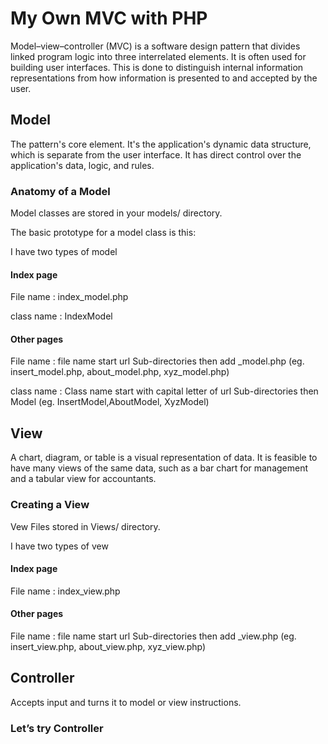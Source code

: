 # My Own MVC with PHP
Model–view–controller (MVC) is a software design pattern that divides linked program logic into three interrelated elements. It is often used for building user interfaces. This is done to distinguish internal information representations from how information is presented to and accepted by the user.
## Model
The pattern's core element. It's the application's dynamic data structure, which is separate from the user interface. It has direct control over the application's data, logic, and rules.
### Anatomy of a Model
Model classes are stored in your models/ directory.

The basic prototype for a model class is this:

I have two types of model 
#### Index page

File name : index_model.php

class name : IndexModel
#### Other pages
File name : file name start url Sub-directories then add _model.php (eg. insert_model.php, about_model.php, xyz_model.php)

class name : Class name start with capital letter of url Sub-directories then Model (eg. InsertModel,AboutModel, XyzModel)
## View
A chart, diagram, or table is a visual representation of data. It is feasible to have many views of the same data, such as a bar chart for management and a tabular view for accountants.
### Creating a View
Vew Files stored in Views/ directory.

I have two types of vew 
#### Index page
File name : index_view.php
#### Other pages
File name : file name start url Sub-directories then add _view.php (eg. insert_view.php, about_view.php, xyz_view.php)

## Controller
Accepts input and turns it to model or view instructions.
### Let’s try Controller

